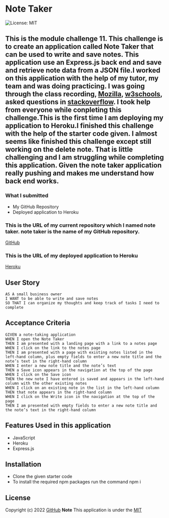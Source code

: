 # Note Taker
![License: MIT](https://img.shields.io/badge/License-MIT-yellow.svg)
## This is the module challenge 11. This challenge is to create an application called Note Taker that can be used to write and save notes. This application  use an Express.js back end and  save and retrieve note data from a JSON file.I worked on this application with the help of my tutor, my team and was doing practicing. I was going through the class recording, [Mozilla]( https://developer.mozilla.org/en-US/docs/Web/JavaScript "dev.Mozilla"), [w3schools](https://www.w3schools.com/js/ "w3Schools"), asked questions in [stackoverflow](https://stackoverflow.com "stackoverflow.com"). I took help from everyone while conpleting this challenge.This is the first time I am deploying my application to Heroku.I finished this challenge with the help of the starter code given. I almost seems like finished this challenge except still working on the delete note. That is little challenging and I am struggling while completing this application. Given the note taker application really pushing and makes me understand how back end works.

### What I submitted
* My GitHub Repository
* Deployed application to Heroku

### This is the URL of my current repository which I named note taker. note taker is the name of my GitHub repository.
[GitHub](https://github.com/jaya4ever/note-taker "GitHub Repository")

### This is the URL of my deployed application to Heroku
[Heroku](https://evening-reef-96727.herokuapp.com "Heroku app")

## User Story

```
AS A small business owner
I WANT to be able to write and save notes
SO THAT I can organize my thoughts and keep track of tasks I need to complete
```


## Acceptance Criteria

```
GIVEN a note-taking application
WHEN I open the Note Taker
THEN I am presented with a landing page with a link to a notes page
WHEN I click on the link to the notes page
THEN I am presented with a page with existing notes listed in the left-hand column, plus empty fields to enter a new note title and the note’s text in the right-hand column
WHEN I enter a new note title and the note’s text
THEN a Save icon appears in the navigation at the top of the page
WHEN I click on the Save icon
THEN the new note I have entered is saved and appears in the left-hand column with the other existing notes
WHEN I click on an existing note in the list in the left-hand column
THEN that note appears in the right-hand column
WHEN I click on the Write icon in the navigation at the top of the page
THEN I am presented with empty fields to enter a new note title and the note’s text in the right-hand column
```
## Features Used in this application
* JavaScript
* Heroku
* Express.js

## Installation 
* Clone the given starter code
* To install the required npm packages run the command npm i

## License

  Copyright (c) 2022 [GitHub](https://github.com/jaya4ever/note-taker)  **Note** This application is under the [MIT](https://MIT-license.org)


